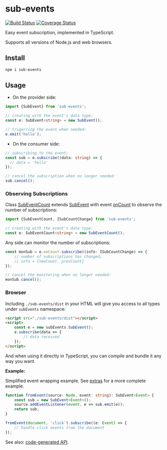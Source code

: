 # sub-events

[![Build Status](https://travis-ci.org/vitaly-t/sub-events.svg?branch=master)](https://travis-ci.org/vitaly-t/sub-events)
[![Coverage Status](https://coveralls.io/repos/vitaly-t/sub-events/badge.svg?branch=master)](https://coveralls.io/r/vitaly-t/sub-events?branch=master)

Easy event subscription, implemented in TypeScript.

Supports all versions of Node.js and web browsers.

## Install

```sh
npm i sub-events
```

## Usage

* On the provider side:

```ts
import {SubEvent} from 'sub-events';

// creating with the event's data type: 
const e: SubEvent<string> = new SubEvent();

// trigerring the event when needed:
e.emit('hello');
```

* On the consumer side:

```ts
// subscribing to the event:
const sub = e.subscribe((data: string) => {
  // data = 'hello'
});

// cancel the subscription when no longer needed:
sub.cancel();
```

### Observing Subscriptions

Class [SubEventCount] extends [SubEvent] with event [onCount] to observe the number of subscriptions:

```ts
import {SubEventCount, ISubCountChange} from 'sub-events';

// creating with the event's data type:
const e: SubEventCount<string> = new SubEventCount();
```

Any side can monitor the number of subscriptions:

```ts
const monSub = e.onCount.subscribe((info: ISubCountChange) => {
    // number of subscriptions has changed;
    // info = {newCount, prevCount} 
});

// cancel the monitoring when no longer needed: 
monSub.cancel();
``` 

### Browser

Including `./sub-events/dist` in your HTML will give you access to all types under `subEvents` namespace:

```html
<script src="./sub-events/dist"></script>
<script>
    const e = new subEvents.SubEvent();
    e.subscribe(data => {
        // data received
    });
</script>
``` 

And when using it directly in TypeScript, you can compile and bundle it any way you want.

**Example:**

Simplified event wrapping example. See [extras] for a more complete example.

```ts
function fromEvent(source: Node, event: string): SubEvent<Event> {
    const sub = new SubEvent<Event>();
    source.addEventListener(event, e => sub.emit(e));
    return sub;
}

fromEvent(document, 'click').subscribe((e: Event) => {
    // handle click events from the document
});
```

See also: [code-generated API](https://vitaly-t.github.io/sub-events).

[onCount]:https://vitaly-t.github.io/sub-events/classes/subeventcount.html#oncount
[extras]:https://github.com/vitaly-t/sub-events/blob/master/src/extras.ts
[SubEvent]:https://vitaly-t.github.io/sub-events/classes/subevent.html
[SubEventCount]:https://vitaly-t.github.io/sub-events/classes/subeventcount.html
